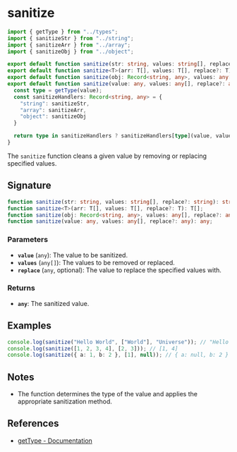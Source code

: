 # sanitize

```typescript
import { getType } from "../types";
import { sanitizeStr } from "../string";
import { sanitizeArr } from "../array";
import { sanitizeObj } from "../object";

export default function sanitize(str: string, values: string[], replace?: string): string;
export default function sanitize<T>(arr: T[], values: T[], replace?: T): T[];
export default function sanitize(obj: Record<string, any>, values: any[], replace?: any): Record<string, any>;
export default function sanitize(value: any, values: any[], replace?: any): any {
  const type = getType(value);
  const sanitizeHandlers: Record<string, any> = {
    "string": sanitizeStr,
    "array": sanitizeArr,
    "object": sanitizeObj
  }

  return type in sanitizeHandlers ? sanitizeHandlers[type](value, values, replace) : value;
}
```

The `sanitize` function cleans a given value by removing or replacing specified values.

## Signature

```typescript
function sanitize(str: string, values: string[], replace?: string): string;
function sanitize<T>(arr: T[], values: T[], replace?: T): T[];
function sanitize(obj: Record<string, any>, values: any[], replace?: any): Record<string, any>;
function sanitize(value: any, values: any[], replace?: any): any;
```

### Parameters

- **`value`** (`any`): The value to be sanitized.
- **`values`** (`any[]`): The values to be removed or replaced.
- **`replace`** (`any`, optional): The value to replace the specified values with.

### Returns

- **`any`**: The sanitized value.

## Examples

```typescript
console.log(sanitize("Hello World", ["World"], "Universe")); // "Hello Universe"
console.log(sanitize([1, 2, 3, 4], [2, 3])); // [1, 4]
console.log(sanitize({ a: 1, b: 2 }, [1], null)); // { a: null, b: 2 }
```

## Notes

- The function determines the type of the value and applies the appropriate sanitization method.

## References

- [getType - Documentation](../types/getType.md)
